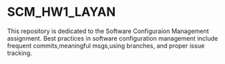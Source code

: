 # SCM_HW1_LAYAN
This repository is dedicated to the Software Configuraion Management assignment.
Best practices in software configuration management include
frequent commits,meaningful msgs,using branches, and proper issue tracking.
